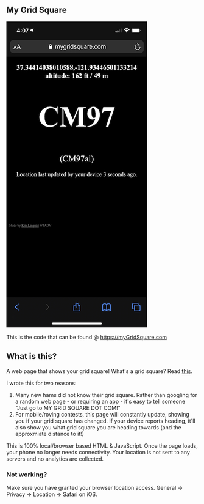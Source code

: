 ## My Grid Square


![](gridsquare.jpg)

This is the code that can be found @ https://myGridSquare.com


## What is this?

A web page that shows your grid square!  What's a grid square?  Read [this](http://www.arrl.org/grid-squares).

I wrote this for two reasons:

1) Many new hams did not know their grid square.  Rather than googling for a random web page - or requiring an app - it's easy to tell someone "Just go to MY GRID SQUARE DOT COM!"
2) For mobile/roving contests, this page will constantly update, showing you if your grid square has changed. If your device reports heading, it'll also show you what grid square you are heading towards (and the approxmiate distance to it!)

This is 100% local/browser based HTML & JavaScript.  Once the page loads, your phone no longer needs connectivity.  Your location is not sent to any servers and no analytics are collected.

### Not working?

Make sure you have granted your browser location access.  General -> Privacy -> Location -> Safari on iOS.